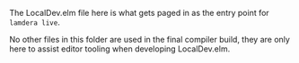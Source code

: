 
The LocalDev.elm file here is what gets paged in as the entry point for `lamdera live`.

No other files in this folder are used in the final compiler build, they are only here
to assist editor tooling when developing LocalDev.elm.
